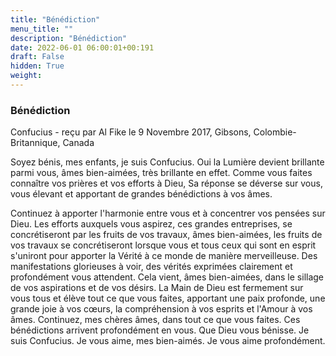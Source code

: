 ```yaml
---
title: "Bénédiction"
menu_title: ""
description: "Bénédiction"
date: 2022-06-01 06:00:01+00:191
draft: False
hidden: True
weight:
---
```

### Bénédiction

Confucius - reçu par Al Fike le 9 Novembre 2017, Gibsons, Colombie-Britannique, Canada

Soyez bénis, mes enfants, je suis Confucius. Oui la Lumière devient brillante parmi vous, âmes bien-aimées, très brillante en effet. Comme vous faites connaître vos prières et vos efforts à Dieu, Sa réponse se déverse sur vous, vous élevant et apportant de grandes bénédictions à vos âmes.

Continuez à apporter l'harmonie entre vous et à concentrer vos pensées sur Dieu. Les efforts auxquels vous aspirez, ces grandes entreprises, se concrétiseront par les fruits de vos travaux, âmes bien-aimées, les fruits de vos travaux se concrétiseront lorsque vous et tous ceux qui sont en esprit s'uniront pour apporter la Vérité à ce monde de manière merveilleuse. Des manifestations glorieuses à voir, des vérités exprimées clairement et profondément vous attendent. Cela vient, âmes bien-aimées, dans le sillage de vos aspirations et de vos désirs. La Main de Dieu est fermement sur vous tous et élève tout ce que vous faites, apportant une paix profonde, une grande joie à vos cœurs, la compréhension à vos esprits et l'Amour à vos âmes. Continuez, mes chères âmes, dans tout ce que vous faites. Ces bénédictions arrivent profondément en vous. Que Dieu vous bénisse. Je suis Confucius. Je vous aime, mes bien-aimés. Je vous aime profondément.
